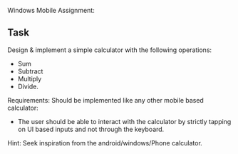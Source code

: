 Windows Mobile Assignment:

Task
-----------------------------
Design & implement a simple calculator with the following operations:
- Sum
- Subtract
- Multiply
- Divide.

Requirements:
Should be implemented like any other mobile based calculator:
- The user should be able to interact with the calculator by strictly tapping on UI based inputs and not through the keyboard.

Hint:
Seek inspiration from the android/windows/Phone calculator.
